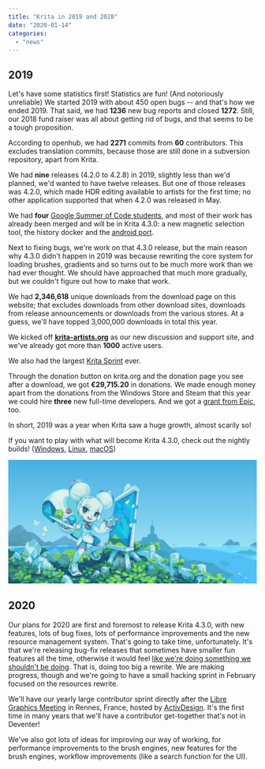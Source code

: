 ```yaml
---
title: "Krita in 2019 and 2020"
date: "2020-01-14"
categories: 
  - "news"
---
```


## 2019

Let's have some statistics first! Statistics are fun! (And notoriously unreliable) We started 2019 with about 450 open bugs -- and that's how we ended 2019. That said, we had **1236** new bug reports and closed **1272**. Still, our 2018 fund raiser was all about getting rid of bugs, and that seems to be a tough proposition.

According to openhub, we had **2271** commits from **60** contributors. This excludes translation commits, because those are still done in a subversion repository, apart from Krita.

We had **nine** releases (4.2.0 to 4.2.8) in 2019, slightly less than we'd planned, we'd wanted to have twelve releases. But one of those releases was 4.2.0, which made HDR editing available to artists for the first time; no other application supported that when 4.2.0 was released in May.

We had **four** [Google Summer of Code students](https://krita.org/en/item/our-2019-google-summer-of-code-students/?utm_source=dlvr.it&utm_medium=twitter), and most of their work has already been merged and will be in Krita 4.3.0: a new magnetic selection tool, the history docker and the [android port](https://binary-factory.kde.org/job/Krita_Nightly_Android_Build/).

Next to fixing bugs, we're work on that 4.3.0 release, but the main reason why 4.3.0 didn't happen in 2019 was because rewriting the core system for loading brushes, gradients and so turns out to be much more work than we had ever thought. We should have approached that much more gradually, but we couldn't figure out how to make that work.

We had **2,346,618** unique downloads from the download page on this website; that excludes downloads from other download sites, downloads from release announcements or downloads from the various stores. At a guess, we'll have topped 3,000,000 downloads in total this year.

We kicked off [**krita-artists.org**](http://krita-artists.org) as our new discussion and support site, and we've already got more than **1000** active users.

We also had the largest [Krita Sprint](https://krita.org/en/item/krita-2019-sprint/) ever.

Through the donation button on krita.org and the donation page you see after a download, we got **€29,715.20** in donations. We made enough money apart from the donations from the Windows Store and Steam that this year we could hire **three** new full-time developers. And we got a [grant from Epic](https://krita.org/en/item/krita-receives-epic-megagrant/), too.

In short, 2019 was a year when Krita saw a huge growth, almost scarily so!

If you want to play with what will become Krita 4.3.0, check out the nightly builds! ([Windows](https://binary-factory.kde.org/job/Krita_Nightly_Windows_Build/), [Linux](https://binary-factory.kde.org/job/Krita_Nightly_Appimage_Build/), [macOS](https://binary-factory.kde.org/job/Krita_Nightly_MacOS_Build/))

[![](images/electrichearts_20190316_kiki_a_sm-2-1024x508.png)](https://krita.org/wp-content/uploads/2019/05/electrichearts_20190316_kiki_a_sm-2.png)

## 2020

Our plans for 2020 are first and foremost to release Krita 4.3.0, with new features, lots of bug fixes, lots of performance improvements and the new resource management system. That's going to take time, unfortunately. It's that we're releasing bug-fix releases that sometimes have smaller fun features all the time, otherwise it would feel [like we're doing something we shouldn't be doing](https://www.joelonsoftware.com/2000/04/06/things-you-should-never-do-part-i/). That is, doing too big a rewrite. We are making progress, though and we're going to have a small hacking sprint in February focused on the resources rewrite.

We'll have our yearly large contributor sprint directly after the [Libre Graphics Meeting](https://libregraphicsmeeting.org) in Rennes, France, hosted by [ActivDesign](https://activdesign.eu/). It's the first time in many years that we'll have a contributor get-together that's not in Deventer!

We've also got lots of ideas for improving our way of working, for performance improvements to the brush engines, new features for the brush engines, workflow improvements (like a search function for the UI).
